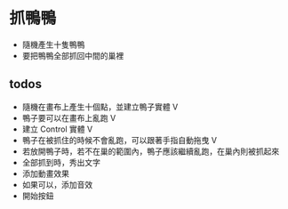 <!-- @format -->

# 抓鴨鴨

- 隨機產生十隻鴨鴨
- 要把鴨鴨全部抓回中間的巢裡

## todos

- 隨機在畫布上產生十個點，並建立鴨子實體 V
- 鴨子要可以在畫布上亂跑 V
- 建立 Control 實體 V
- 鴨子在被抓住的時候不會亂跑，可以跟著手指自動拖曳 V
- 若放開鴨子時，若不在巢的範圍內，鴨子應該繼續亂跑，在巢內則被抓起來
- 全部抓到時，秀出文字
- 添加動畫效果
- 如果可以，添加音效
- 開始按鈕
